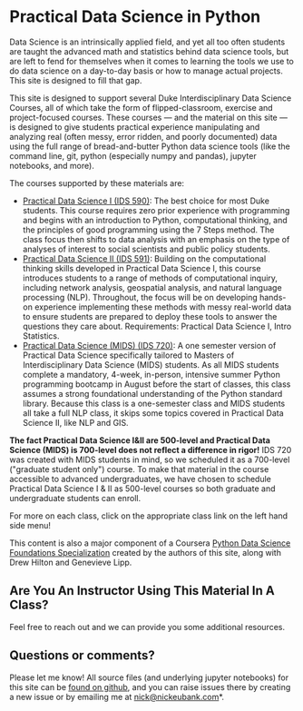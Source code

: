# Practical Data Science in Python

Data Science is an intrinsically applied field, and yet all too often students are taught the advanced math and statistics behind data science tools, but are left to fend for themselves when it comes to learning the tools we use to do data science on a day-to-day basis or how to manage actual projects. This site is designed to fill that gap.

This site is designed to support several Duke Interdisciplinary Data Science Courses, all of which take the form of flipped-classroom, exercise and project-focused courses. These courses — and the material on this site — is designed to give students practical experience manipulating and analyzing real (often messy, error ridden, and poorly documented) data using the full range of bread-and-butter Python data science tools (like the command line, git, python (especially numpy and pandas), jupyter notebooks, and more). 

The courses supported by these materials are:

- [Practical Data Science I (IDS 590)](ids590_specific/class_schedule_590.rst): The best choice for most Duke students. This course requires zero prior experience with programming and begins with an introduction to Python, computational thinking, and the principles of good programming using the 7 Steps method. The class focus then shifts to data analysis with an emphasis on the type of analyses of interest to social scientists and public policy students.
- [Practical Data Science II (IDS 591)](ids591_specific/class_schedule_591.rst): Building on the computational thinking skills developed in Practical Data Science I, this course introduces students to a range of methods of computational inquiry, including network analysis, geospatial analysis, and natural language processing (NLP). Throughout, the focus will be on developing hands-on experience implementing these methods with messy real-world data to ensure students are prepared to deploy these tools to answer the questions they care about. Requirements: Practical Data Science I, Intro Statistics.
- [Practical Data Science (MIDS) (IDS 720)](ids720_specific/class_schedule_720.rst): A one semester version of Practical Data Science specifically tailored to Masters of Interdisciplinary Data Science (MIDS) students. As all MIDS students complete a mandatory, 4-week, in-person, intensive summer Python programming bootcamp in August before the start of classes, this class assumes a strong foundational understanding of the Python standard library. Because this class is a one-semester class and MIDS students all take a full NLP class, it skips some topics covered in Practical Data Science II, like NLP and GIS.

**The fact Practical Data Science I&II are 500-level and Practical Data Science (MIDS) is 700-level does not reflect a difference in rigor!** IDS 720 was created with MIDS students in mind, so we scheduled it as a 700-level ("graduate student only") course. To make that material in the course accessible to advanced undergraduates, we have chosen to schedule Practical Data Science I & II as 500-level courses so both graduate and undergraduate students can enroll.

For more on each class, click on the appropriate class link on the left hand side menu!

This content is also a major component of a Coursera [Python Data Science Foundations Specialization](https://www.coursera.org/specializations/python-data-science) created by the authors of this site, along with Drew Hilton and Genevieve Lipp.

## Are You An Instructor Using This Material In A Class?

Feel free to reach out and we can provide you some additional resources.

## Questions or comments?

Please let me know! All source files (and underlying jupyter notebooks) for this site can be [found on github](https://github.com/nickeubank/practicaldatascience_book), and you can raise issues there by creating a new issue or by emailing me at [nick@nickeubank.com](mailto:nick@nickeubank.com)*.
